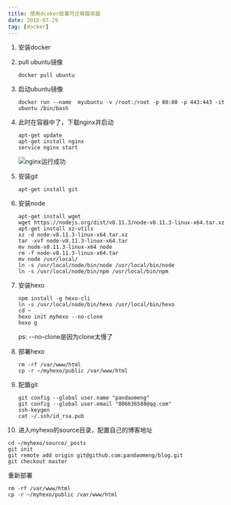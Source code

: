 ```yaml
---
title: 使用dcoker部署可迁移服务器
date: 2018-07-29
tag: [docker]
---
```


1. 安装docker

2. pull ubuntu镜像

   ```
   docker pull ubuntu
   ```

3. 启动ubuntu镜像

   ```
   docker run --name  myubuntu -v /root:/root -p 80:80 -p 443:443 -it ubuntu /bin/bash
   ```

4. 此时在容器中了，下载nginx并启动

   ```
   apt-get update
   apt-get install nginx
   service nginx start
   ```

   ![nginx运行成功](http://images.pandaomeng.com/169fcd3bdebbc6c95a1f4f7acc9b5bf3.jpg)

5. 安装git

   ```
   apt-get install git
   ```

6. 安装node

   ```
   apt-get install wget
   wget https://nodejs.org/dist/v8.11.3/node-v8.11.3-linux-x64.tar.xz
   apt-get install xz-utils
   xz -d node-v8.11.3-linux-x64.tar.xz
   tar -xvf node-v8.11.3-linux-x64.tar
   mv node-v8.11.3-linux-x64 node
   rm -f node-v8.11.3-linux-x64.tar
   mv node /usr/local/
   ln -s /usr/local/node/bin/node /usr/local/bin/node
   ln -s /usr/local/node/bin/npm /usr/local/bin/npm
   ```

7. 安装hexo

   ```
   npm install -g hexo-cli
   ln -s /usr/local/node/bin/hexo /usr/local/bin/hexo
   cd ~
   hexo init myhexo --no-clone
   hexo g
   ```

   ps: --no-clone是因为clone太慢了

8. 部署hexo

   ```
   rm -rf /var/www/html
   cp -r ~/myhexo/public /var/www/html
   ```

9. 配置git

   ```
   git config --global user.name "pandaomeng"
   git config --global user.email "806636588@qq.com"
   ssh-keygen
   cat ~/.ssh/id_rsa.pub
   ```

10. 进入myhexo的source目录，配置自己的博客地址

   ```
   cd ~/myhexo/source/_posts
   git init
   git remote add origin git@github.com:pandaomeng/blog.git
   git checkout master
   ```

   重新部署

   ```
   rm -rf /var/www/html
   cp -r ~/myhexo/public /var/www/html
   ```

   